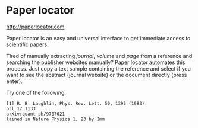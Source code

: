 Paper locator
=============

http://paperlocator.com

Paper locator is an easy and universal interface to get immediate access to scientific papers.

Tired of manually extracting *journal*, *volume* and *page* from a reference and searching the publisher websites manually? Paper locator automates this process. Just copy a text sample containing the reference and select if you want to see the abstract (journal website) or the document directly (press enter).

Try one of the following:
```
[1] R. B. Laughlin, Phys. Rev. Lett. 50, 1395 (1983).
prl 17 1133
arXiv:quant-ph/9707021
lained in Nature Physics 1, 23 by Imm
```
